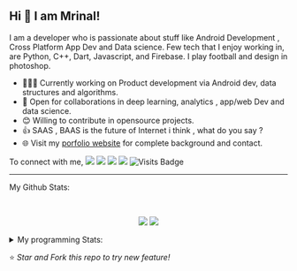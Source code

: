 ## Hi 👋 I am Mrinal!
I am a developer who is passionate about stuff like Android Development , Cross Platform App Dev and Data science. Few tech that I enjoy working in, are Python, C++, Dart, Javascript, and  Firebase. I play football and design in photoshop.

- 👨🏽‍💻 Currently working on Product development via Android dev, data structures and algorithms.
- 🤝 Open for collaborations in deep learning, analytics , app/web Dev and data science.
- 😊 Willing to contribute in opensource projects.
- 👍 SAAS , BAAS  is the future of Internet i think , what do you say ?
- 🌐 Visit my [porfolio website](https://mrityagi.github.io/portfolio/) for complete background and contact.

To connect with me,
[<img src="https://img.shields.io/badge/linkedin-%230077B5.svg?&style=for-the-badge&logo=linkedin&logoColor=white" />](http://www.linkedin.com/in/mrinal-tyagi-a8bb61179) [<img src = "https://img.shields.io/badge/instagram-%23E4405F.svg?&style=for-the-badge&logo=instagram&logoColor=white">](https://www.instagram.com/mrityagi) [<img src = "https://img.shields.io/badge/facebook-%231877F2.svg?&style=for-the-badge&logo=facebook&logoColor=white">](https://www.facebook.com/profile.php?id=100006664187718&ref=bookmarks) [<img src ="https://img.shields.io/badge/portfolio-web-%23.svg?&style=for-the-badge&logo=&logoColor=white%22">](https://mrityagi.github.io/portfolio/) ![Visits Badge](https://badges.pufler.dev/visits/mrityagi/mrityagi?style=for-the-badge ) 

---
My Github Stats: 

<br>

<p align = "center">
  <img src = "https://github-readme-stats.vercel.app/api?username=mrityagi&count_private=true&show_icons=true&theme=radical&line_height=33">
  <img src = "https://github-readme-stats.vercel.app/api/top-langs/?username=mrityagi&count_private=true&hide=html,makefile&theme=tokyonight">
</p>


<details>
<summary> My programming Stats: </summary>
  
<!--START_SECTION:waka-->
![Profile Views](http://img.shields.io/badge/Profile%20Views-73-blue)

**🐱 My GitHub Data** 

> 🏆 185 Contributions in year 2020
 > 
> 📦 Used 246.2 kB in GitHub's Storage 
 > 
> 💼 Opted to Hire
 > 
> 📜 14 Public Repositories 
 > 
> 🔑 0 Owned Private Repository 
 > 
**I'm an early 🐤** 

```text
🌞 Morning    3 commits      ░░░░░░░░░░░░░░░░░░░░░░░░░   2.13% 
🌆 Daytime    74 commits     █████████████░░░░░░░░░░░░   52.48% 
🌃 Evening    52 commits     █████████░░░░░░░░░░░░░░░░   36.88% 
🌙 Night      12 commits     ██░░░░░░░░░░░░░░░░░░░░░░░   8.51%

```
📅 **I'm Most Productive on Sundays** 

```text
Monday       16 commits     ██░░░░░░░░░░░░░░░░░░░░░░░   11.35% 
Tuesday      23 commits     ████░░░░░░░░░░░░░░░░░░░░░   16.31% 
Wednesday    23 commits     ████░░░░░░░░░░░░░░░░░░░░░   16.31% 
Thursday     22 commits     ████░░░░░░░░░░░░░░░░░░░░░   15.6% 
Friday       20 commits     ███░░░░░░░░░░░░░░░░░░░░░░   14.18% 
Saturday     12 commits     ██░░░░░░░░░░░░░░░░░░░░░░░   8.51% 
Sunday       25 commits     ████░░░░░░░░░░░░░░░░░░░░░   17.73%

```


📊 **This week I spent my time on** 

```text
⌚︎ Timezone: Asia/Kolkata

💬 Languages: 
C++                      0 secs              ░░░░░░░░░░░░░░░░░░░░░░░░░   0%

🔥 Editors: 
VS Code                  0 secs              ░░░░░░░░░░░░░░░░░░░░░░░░░   0%

🐱‍💻 Projects: 
viking                   0 secs              ░░░░░░░░░░░░░░░░░░░░░░░░░   0%

💻 Operating Systems: 
Linux                    0 secs              ░░░░░░░░░░░░░░░░░░░░░░░░░   0%

```

**I mostly code in Dart** 

```text
Dart                     2 repos             ████████░░░░░░░░░░░░░░░░░   33.33% 
CSS                      2 repos             ████████░░░░░░░░░░░░░░░░░   33.33% 
C#                       1 repos             ████░░░░░░░░░░░░░░░░░░░░░   16.67% 
Makefile                 1 repos             ████░░░░░░░░░░░░░░░░░░░░░   16.67%

```


**Timeline**

![Chart not found](https://github.com/mrityagi/mrityagi/blob/master/charts/bar_graph.png) 


<!--END_SECTION:waka-->

---

</details>

⭐ *Star and Fork this repo to try new feature!* 
